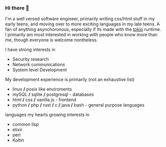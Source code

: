 ### Hi there 👋
I'm a well versed software engineer, primarily writing css/html stuff in my early teens, and moving over to more exciting languages in my late teens. A fan of anything asynchoronous, especially if its made with the [tokio](https://tokio.rs/) runtime. I primarily am most interested in working with people who know more than me, though everyone is welcome nontheless.

I have strong interests in
  - Security research
  - Network communications
  - System level Development
 
 My development experience is primarily (not an exhaustive list)
  - linux **/** posix like enviroments
  - mySQL **/** sqlite **/** postgresql - databases
  - html **/** css **/** vanilla js - frontend
  - python **/** php **/** rust **/** c **/** java **/** bash - general purpose languages
 
languages my hearts growing interests in
  - common lisp
  - elixir
  - perl
  - Koltin

